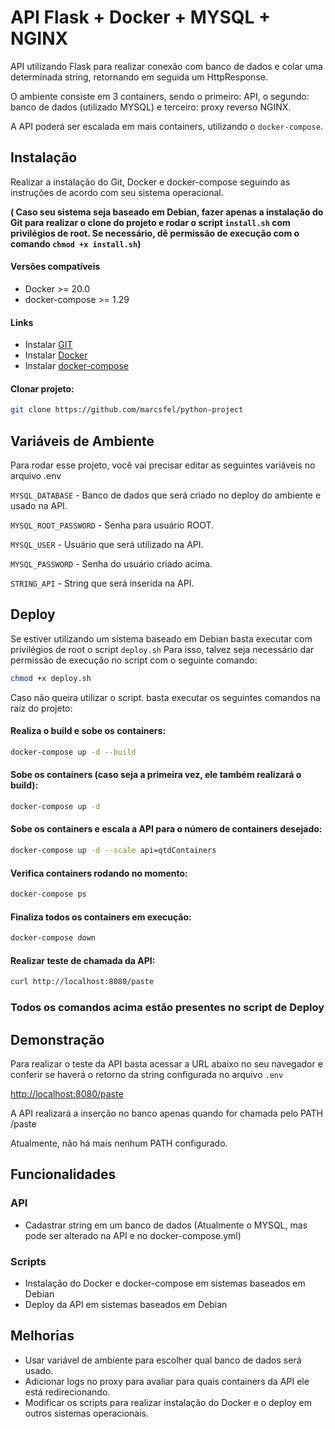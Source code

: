 
# API Flask + Docker + MYSQL + NGINX

API utilizando Flask para realizar conexão com banco de dados e colar uma determinada string, retornando em seguida um HttpResponse.


O ambiente consiste em 3 containers, sendo o primeiro: API, o segundo: banco de dados (utilizado MYSQL) e terceiro: proxy reverso NGINX.

A API poderá ser escalada em mais containers, utilizando o ```docker-compose```.


## Instalação

Realizar a instalação do Git, Docker e docker-compose seguindo as instruções de acordo com seu sistema operacional. 

**( Caso seu sistema seja baseado em Debian, fazer apenas a instalação do Git para realizar o clone do projeto e rodar o script `install.sh` com privilégios de root.  Se necessário, dê permissão de execução com o comando `chmod +x install.sh`)**

#### Versões compatíveis 
* Docker >= 20.0
* docker-compose >= 1.29

#### Links
- Instalar [GIT](https://gist.github.com/derhuerst/1b15ff4652a867391f03)
- Instalar [Docker](https://docs.docker.com/get-docker/)
- Instalar [docker-compose](https://docs.docker.com/compose/install/)


#### Clonar projeto:
 ```bash
git clone https://github.com/marcsfel/python-project
```

#### 


    

## Variáveis de Ambiente

Para rodar esse projeto, você vai precisar editar as seguintes variáveis no arquivo .env

`MYSQL_DATABASE` - 
Banco de dados que será criado no deploy do ambiente e usado na API.

`MYSQL_ROOT_PASSWORD` - Senha para usuário ROOT.

`MYSQL_USER` - Usuário que será utilizado na API.

`MYSQL_PASSWORD` - Senha do usuário criado acima.

`STRING_API` - String que será inserida na API.


## Deploy

Se estiver utilizando um sistema baseado em Debian basta executar com privilégios de root o script `deploy.sh`
Para isso, talvez seja necessário dar permissão de execução no script com o seguinte comando:

```bash
chmod +x deploy.sh
```

Caso não queira utilizar o script. basta executar os seguintes comandos na raíz do projeto:



#### Realiza o build e sobe os containers:
```bash
docker-compose up -d --build
```

#### Sobe os containers (caso seja a primeira vez, ele também realizará o build):
```bash
docker-compose up -d
```

#### Sobe os containers e escala a API para o número de containers desejado:
```bash
docker-compose up -d --scale api=qtdContainers
```

#### Verifica containers rodando no momento:
```bash
docker-compose ps
```

#### Finaliza todos os containers em execução:
```bash
docker-compose down
```

#### Realizar teste de chamada da API:
```bash
curl http://localhost:8080/paste
```

### Todos os comandos acima estão presentes no script de Deploy



## Demonstração

Para realizar o teste da API basta acessar a URL abaixo no seu navegador e conferir se haverá o retorno da string configurada no arquivo `.env`

<http://localhost:8080/paste>

A API realizará a inserção no banco apenas quando for chamada pelo PATH /paste

Atualmente, não há mais nenhum PATH configurado.



## Funcionalidades

### API
- Cadastrar string em um banco de dados (Atualmente o MYSQL, mas pode ser alterado na API e no docker-compose.yml)

### Scripts
- Instalação do Docker e docker-compose em sistemas baseados em Debian
- Deploy da API em sistemas baseados em Debian


## Melhorias

- Usar variável de ambiente para escolher qual banco de dados será usado.
- Adicionar logs no proxy para avaliar para quais containers da API ele está redirecionando.
- Modificar os scripts para realizar instalação do Docker e o deploy em outros sistemas operacionais.